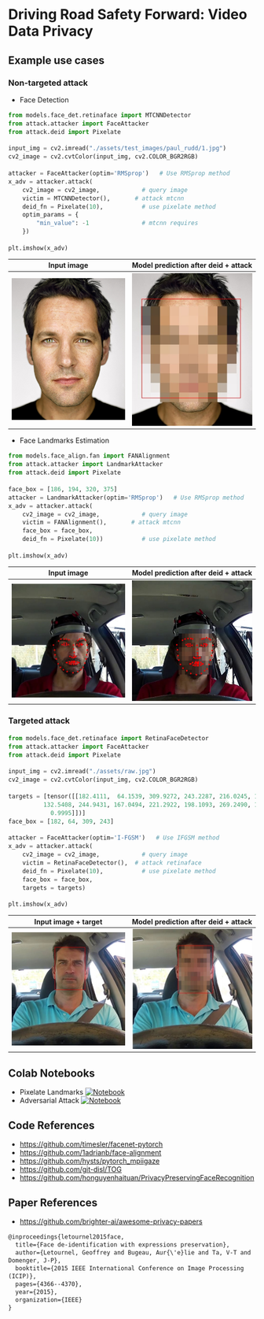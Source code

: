 # Driving Road Safety Forward: Video Data Privacy

## Example use cases
### Non-targeted attack

- Face Detection
```python
from models.face_det.retinaface import MTCNNDetector
from attack.attacker import FaceAttacker
from attack.deid import Pixelate

input_img = cv2.imread("./assets/test_images/paul_rudd/1.jpg")
cv2_image = cv2.cvtColor(input_img, cv2.COLOR_BGR2RGB)

attacker = FaceAttacker(optim='RMSprop')   # Use RMSprop method
x_adv = attacker.attack(
    cv2_image = cv2_image,            # query image
    victim = MTCNNDetector(),       # attack mtcnn
    deid_fn = Pixelate(10),           # use pixelate method
    optim_params = {
        "min_value": -1               # mtcnn requires
    }) 
    
plt.imshow(x_adv)
```

| Input image | Model prediction after deid + attack |
|:-------------------------:|:-------------------------:|
|<img width="450" alt="screen" src="assets/test_images/paul_rudd/1.jpg"> | <img width="450" alt="screen" src="assets/deid2.jpg"> |

- Face Landmarks Estimation
```python
from models.face_align.fan import FANAlignment
from attack.attacker import LandmarkAttacker
from attack.deid import Pixelate

face_box = [186, 194, 320, 375]
attacker = LandmarkAttacker(optim='RMSprop')   # Use RMSprop method
x_adv = attacker.attack(
    cv2_image = cv2_image,            # query image
    victim = FANAlignment(),       # attack mtcnn
    face_box = face_box,
    deid_fn = Pixelate(10))           # use pixelate method

plt.imshow(x_adv)
```

| Input image | Model prediction after deid + attack |
|:-------------------------:|:-------------------------:|
|<img width="450" alt="screen" src="assets/lmraw.jpg"> | <img width="450" alt="screen" src="assets/lmdeid.jpg"> |

### Targeted attack
```python
from models.face_det.retinaface import RetinaFaceDetector
from attack.attacker import FaceAttacker
from attack.deid import Pixelate

input_img = cv2.imread("./assets/raw.jpg")
cv2_image = cv2.cvtColor(input_img, cv2.COLOR_BGR2RGB)

targets = [tensor([[182.4111,  64.1539, 309.9272, 243.2287, 216.0245, 131.3289, 276.3042,
          132.5408, 244.9431, 167.0494, 221.2922, 198.1093, 269.2490, 198.9554,
            0.9995]])]
face_box = [182, 64, 309, 243]

attacker = FaceAttacker(optim='I-FGSM')   # Use IFGSM method
x_adv = attacker.attack(
    cv2_image = cv2_image,            # query image
    victim = RetinaFaceDetector(),  # attack retinaface
    deid_fn = Pixelate(10),           # use pixelate method
    face_box = face_box,            
    targets = targets)
    
plt.imshow(x_adv)
```

| Input image + target | Model prediction after deid + attack |
|:-------------------------:|:-------------------------:|
|<img width="450" alt="screen" src="assets/raw.jpg"> | <img width="450" alt="screen" src="assets/deid.jpg"> |

## Colab Notebooks
- Pixelate Landmarks [![Notebook](https://colab.research.google.com/assets/colab-badge.svg)](https://colab.research.google.com/drive/1nhtWSODf3UD7ptKLLzneAbE9MtRq-q-7?usp=sharing)
- Adversarial Attack [![Notebook](https://colab.research.google.com/assets/colab-badge.svg)](https://colab.research.google.com/drive/1ILpV_ovjboPpmqmImZZBEf-Rmv9mRoN8?usp=sharing)

## Code References
- https://github.com/timesler/facenet-pytorch
- https://github.com/1adrianb/face-alignment
- https://github.com/hysts/pytorch_mpiigaze
- https://github.com/git-disl/TOG
- https://github.com/honguyenhaituan/PrivacyPreservingFaceRecognition

## Paper References

- https://github.com/brighter-ai/awesome-privacy-papers

```
@inproceedings{letournel2015face,
  title={Face de-identification with expressions preservation},
  author={Letournel, Geoffrey and Bugeau, Aur{\'e}lie and Ta, V-T and Domenger, J-P},
  booktitle={2015 IEEE International Conference on Image Processing (ICIP)},
  pages={4366--4370},
  year={2015},
  organization={IEEE}
}
```

